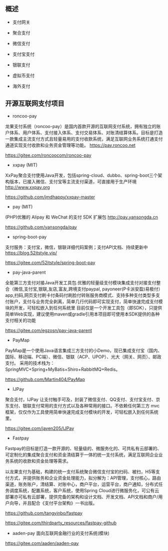 
## 概述

* 支付网关

* 聚合支付

* 微信支付

* 支付宝支付

* 银联支付

* 虚拟币支付

* 海外支付


## 开源互联网支付项目

* roncoo-pay

龙果支付系统（roncoo-pay）是国内首款开源的互联网支付系统，拥有独立的账户体系、用户体系、支付接入体系、支付交易体系、对账清结算体系。目标是打造一款集成主流支付方式且轻量易用的支付收款系统，满足互联网业务系统打通支付通道实现支付收款和业务资金管理等功能。
https://pay.roncoo.net

https://gitee.com/roncoocom/roncoo-pay

* xxpay (MIT)

XxPay聚合支付使用Java开发，包括spring-cloud、dubbo、spring-boot三个架构版本，已接入微信、支付宝等主流支付渠道，可直接用于生产环境 http://www.xxpay.org

https://github.com/jmdhappy/xxpay-master

* pay (MIT)

(PHP)优雅的 Alipay 和 WeChat 的支付 SDK 扩展包 http://pay.yansongda.cn

https://github.com/yansongda/pay

* spring-boot-pay

支付服务：支付宝，微信，银联详细代码案例；支付API文档、持续更新中
https://blog.52itstyle.vip/

https://gitee.com/52itstyle/spring-boot-pay

* pay-java-parent

全能第三方支付对接Java开发工具包.优雅的轻量级支付模块集成支付对接支付整合（微信,支付宝,银联,友店,富友,跨境支付paypal, payoneer(P卡派安盈)易极付）app,扫码,网页支付刷卡付条码付刷脸付转账服务商模式、支持多种支付类型多支付账户，支付与业务完全剥离，简单几行代码即可实现支付，简单快速完成支付模块的开发，可轻松嵌入到任何系统里 目前仅是一个开发工具包（即SDK），只提供简单Web实现，建议使用maven或gradle引用本项目即可使用本SDK提供的各种支付相关的功能

https://gitee.com/egzosn/pay-java-parent


* PayMap

PayMap是一个使用Java语言集成三方支付的小Demo，现已集成支付宝（国内、国际、移动端、PC端）、微信、银联（ACP、UPOP）、光大（网关、网页）、邮政支付。
采用的技术栈为：SpringMVC+Spring+MyBatis+Shiro+RabbitMQ+Redis。

https://github.com/Martin404/PayMap

* IJPay

聚合支付，IJPay 让支付触手可及，封装了微信支付、QQ支付、支付宝支付、京东支付、银联支付常用的支付方式以及各种常用的接口。不依赖任何第三方 mvc 框架，仅仅作为工具使用简单快速完成支付模块的开发，可轻松嵌入到任何系统里。

https://gitee.com/javen205/IJPay

* Fastpay

Fastpay的目标是打造一款开源的、轻量级的、微服务化的、可共私有云部署的、可定制化的集成聚合支付和资金清结算于一体的统一支付系统，满足互联网企业业务系统的收款和资金处理等需求。

以龙果支付为基础，构建的统一支付系统聚合微信支付宝的扫码、被扫，H5等支付方式，并提供账务和企业资金处理能力，拟分解为：API管理，支付核心，路由渠道，账务账户，清结算、对账中心，商户平台，运营平台，商户通知，分布式任务调度系统，配置系统，客户系统，使用Spring Cloud进行微服务化，可公有云部署亦可私有云部署，提供完备的架构和设计文档、开发文档、API文档和商户/用户向导，并且配合《支付平台架构》一书出版。

https://github.com/tangyinbo/fastpay

https://gitee.com/thirdparty_resources/fastpay-github

* aaden-pay
面向互联网金融行业的支付系统(模块)

https://gitee.com/aaden/aaden-pay

